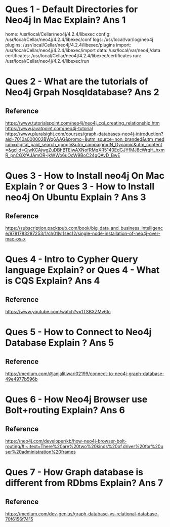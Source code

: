 Ques 1 - Default Directories for Neo4j In Mac Explain?
Ans 1
======
  home:         /usr/local/Cellar/neo4j/4.2.4/libexec
  config:       /usr/local/Cellar/neo4j/4.2.4/libexec/conf
  logs:         /usr/local/var/log/neo4j
  plugins:      /usr/local/Cellar/neo4j/4.2.4/libexec/plugins
  import:       /usr/local/Cellar/neo4j/4.2.4/libexec/import
  data:         /usr/local/var/neo4j/data
  certificates: /usr/local/Cellar/neo4j/4.2.4/libexec/certificates
  run:          /usr/local/Cellar/neo4j/4.2.4/libexec/run

Ques 2 - What are the tutorials of Neo4j Grpah Nosqldatabase?
Ans 2
======
Reference
---------
https://www.tutorialspoint.com/neo4j/neo4j_cql_creating_relationship.htm
https://www.javatpoint.com/neo4j-tutorial
https://www.pluralsight.com/courses/graph-databases-neo4j-introduction?aid=7010a000002BWq6AAG&promo=&utm_source=non_branded&utm_medium=digital_paid_search_google&utm_campaign=IN_Dynamic&utm_content=&gclid=CjwKCAjwgZuDBhBTEiwAXNofRMqXR5140EdGJYfMJ8cWrqH_hxmR_pnCGXfAJAmOR-jkWWo6uOcW9BoC24gQAvD_BwE




Ques 3  - How to Install neo4j On Mac Explain ?
or
Ques 3 - How to Install neo4j On Ubuntu Explain ?
Ans 3
======
Reference
---------
https://subscription.packtpub.com/book/big_data_and_business_intelligence/9781783287253/1/ch01lvl1sec12/single-node-installation-of-neo4j-over-mac-os-x




Ques 4 - Intro to Cypher Query language Explain?
or
Ques 4 - What is CQS Explain?
Ans 4
======
Reference
----------
https://www.youtube.com/watch?v=1TSBXZMv6tc


Ques 5 - How to Connect to Neo4j Database Explain ?
Ans 5
======
Reference
---------
https://medium.com/@anjalitiwari02199/connect-to-neo4j-graph-database-49e4977b596b



Ques 6 - How Neo4j Browser use Bolt+routing Explain?
Ans 6
======
Reference
---------
https://neo4j.com/developer/kb/how-neo4j-browser-bolt-routing/#:~:text=There%20are%20two%20kinds%20of,driver%20for%20user%20administration%20frames



Ques 7 - How Graph database is different from RDbms Explain?
Ans 7
======
Reference
----------
https://medium.com/dev-genius/graph-database-vs-relational-database-70f6156f7415
